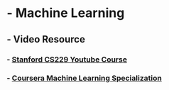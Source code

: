 # - Machine Learning
## - Video Resource
### - [Stanford CS229 Youtube Course](https://www.youtube.com/playlist?list=PLoROMvodv4rMiGQp3WXShtMGgzqpfVfbU)
### - [Coursera Machine Learning Specialization](https://www.coursera.org/programs/sobma/specializations/machine-learning-introduction?authProvider=bancolombia)
